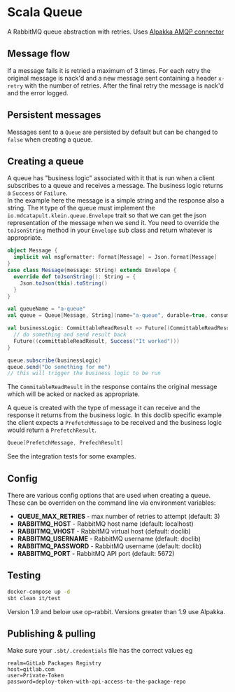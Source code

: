 # Scala Queue

A RabbitMQ queue abstraction with retries. Uses [Alpakka AMQP connector](https://doc.akka.io/docs/alpakka/current/amqp.html)

## Message flow
If a message fails it is retried a maximum of 3 times. For each retry the original message is nack'd and a new message
sent containing a header `x-retry` with the number of retries. After the final retry the message is nack'd and the error logged.

## Persistent messages
Messages sent to a `Queue` are persisted by default but can be changed to `false` when creating a queue.

## Creating a queue
A queue has "business logic" associated with it that is run when a client subscribes to a queue and receives a message. The business logic returns a `Success` or `Failure`.  
In the example here the message is a simple string and the response also a string. The `M` type of the queue must implement the `io.mdcatapult.klein.queue.Envelope` trait so that we can get 
the json representation of the message when we send it. You need to override the `toJsonString` method in your `Envelope` sub class and return whatever is appropriate.

```scala
object Message {
  implicit val msgFormatter: Format[Message] = Json.format[Message]
}
case class Message(message: String) extends Envelope {
  override def toJsonString(): String = {
    Json.toJson(this).toString()
  }
}

val queueName = "a-queue"
val queue = Queue[Message, String](name="a-queue", durable=true, consumerName=None, persistent=true)

val businessLogic: CommittableReadResult => Future[(CommittableReadResult, Try[Message])] = { committableReadResult =>
  // do something and send result back
  Future((committableReadResult, Success("It worked")))
}

queue.subscribe(businessLogic)
queue.send("Do something for me")
// this will trigger the business logic to be run
```
The `CommitableReadResult` in the response contains the original message which will be acked or nacked as appropriate.

A queue is created with the type of message it can receive and the response it returns from the business logic. In this doclib specific example the client expects a 
`PrefetchMessage` to be received and the business logic would return a `PrefetchResult`.
```scala
Queue[PrefetchMessage, PrefechResult]
```
See the integration tests for some examples.

## Config
There are various config options that are used when creating a queue. These can be overriden on the command line via environment variables:

* **QUEUE_MAX_RETRIES** - max number of retries to attempt (default: 3)
* **RABBITMQ_HOST** - RabbitMQ host name (default: localhost)
* **RABBITMQ_VHOST** - RabbitMQ virtual host (default: doclib)
* **RABBITMQ_USERNAME** - RabbitMQ username (default: doclib)
* **RABBITMQ_PASSWORD** - RabbitMQ username (default: doclib)
* **RABBITMQ_PORT** - RabbitMQ API port (default: 5672)


## Testing
```bash
docker-compose up -d
sbt clean it/test
```

Version 1.9 and below use op-rabbit. Versions greater than 1.9 use Alpakka.

## Publishing & pulling
Make sure your `.sbt/.credentials` file has the correct values eg
```
realm=GitLab Packages Registry
host=gitlab.com
user=Private-Token
password=deploy-token-with-api-access-to-the-package-repo
```